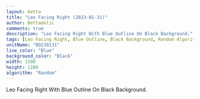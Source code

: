 ```yaml
---
layout: betta
title: "Leo Facing Right (2023-01-31)"
author: Bettadelic
comments: true
description: "Leo Facing Right With Blue Outline On Black Background."
tags: [Leo Facing Right, Blue Outline, Black Background, Random Algorithm, January 2023]
unitName: "BD230131"
line_color: "Blue"
background_color: "Black"
width: 1500
height: 1288
algorithm: "Random"
---
```


Leo Facing Right With Blue Outline On Black Background.
